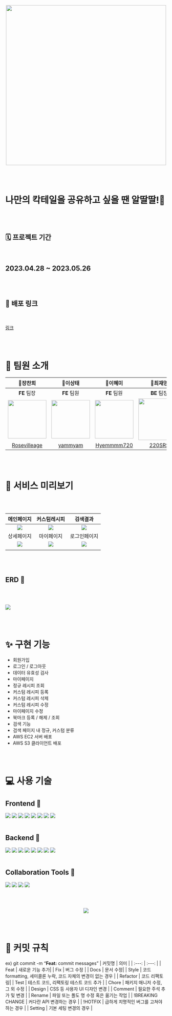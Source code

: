 <!-- # Team. 알딸딸🍷 -->

<br /> <br />

<p align="center">
<img src="./fe/src/images/loginLogo.png" width="500px">
</p>
<br /> <br />

# 나만의 칵테일을 공유하고 싶을 땐 알딸딸!🤪

<br /> <br />

## 🗓️ 프로젝트 기간

<br />

## 2023.04.28 ~ 2023.05.26

<br /><br />

## 🔗 배포 링크

<br /><br />
<a href='http://resevilleage-bukit.s3-website.ap-northeast-2.amazonaws.com/'>링크</a>

<br /><br />

# 🍯 팀원 소개

|                                                        👑**장찬희**                                                         |                                                        🐝**이상태**                                                         |                                                                 🐝**이혜미**                                                                  |                                                  👑**최재영**                                                  |                                                  🐝**노유선**                                                  |                                                        🐝**허윤영**                                                         |
| :-------------------------------------------------------------------------------------------------------------------------: | :-------------------------------------------------------------------------------------------------------------------------: | :-------------------------------------------------------------------------------------------------------------------------------------------: | :------------------------------------------------------------------------------------------------------------: | :------------------------------------------------------------------------------------------------------------: | :-------------------------------------------------------------------------------------------------------------------------: |
|                                                         **FE** 팀장                                                         |                                                         **FE** 팀원                                                         |                                                                  **FE** 팀원                                                                  |                                                  **BE** 팀장                                                   |                                                  **BE** 팀원                                                   |                                                         **BE** 팀원                                                         |
| <img src="https://cdn.discordapp.com/attachments/1101356645201756252/1110503446106361866/2023-05-23_6.43.49.png" width=120> | <img src="https://cdn.discordapp.com/attachments/1101356645201756252/1110503782862815302/2745CA33597BEE892B.png" width=120> | <img src="https://cdn.discordapp.com/attachments/1101356645201756252/1110503483020427314/KakaoTalk_Photo_2023-05-23-18-43-58.jpeg" width=120> | <img src="https://cdn.discordapp.com/attachments/1101356645201756252/1110504909759058021/image.png" width=130> | <img src="https://cdn.discordapp.com/attachments/1101356645201756252/1110502771641307176/image.png" width=120> | <img src="https://cdn.discordapp.com/attachments/1101356645201756252/1110503856808402995/2023-05-23_6.45.44.png" width=110> |
|                                       [Rosevilleage](https://github.com/Rosevilleage)                                       |                                            [yammyam](https://github.com/yammyam)                                            |                                                  [Hyemmmm720](https://github.com/Hyemmmm720)                                                  |                                      [220SRS](https://github.com/220SRS)                                       |                                     [YUSUNRO](https://github.com/YUSUNRO)                                      |                                            [Heo-y-y](https://github.com/Heo-y-y)                                            |

<br /><br />

# 🎨 서비스 미리보기

<br /><br />

|                                              메인페이지                                              |                                             커스텀레시피                                             |                                               검색결과                                               |
| :--------------------------------------------------------------------------------------------------: | :--------------------------------------------------------------------------------------------------: | :--------------------------------------------------------------------------------------------------: |
| <img src="https://cdn.discordapp.com/attachments/1080711452421275668/1110787546067255296/image.png"> | <img src="https://cdn.discordapp.com/attachments/1080711452421275668/1110838043197325322/image.png"> | <img src="https://cdn.discordapp.com/attachments/1080711452421275668/1110788067805102130/image.png"> |
|                                              상세페이지                                              |                                              마이페이지                                              |                                             로그인페이지                                             |
|                                 <img src="https://cdn.discordapp.com/attachments/1101356615816454204/1110594510943158382/image.png">                                          |                            <img src="https://cdn.discordapp.com/attachments/1080711452421275668/1110787933037932594/image.png">                                           |                <img src="https://cdn.discordapp.com/attachments/1101356615816454204/1110595051958050816/image.png">                                             |
| |  | |

<br /><br />

## ERD 🔧

<br /><br />

<img src='https://cdn.discordapp.com/attachments/1101393500278370354/1110532572238336081/image.png'>

<br /><br />

# ✨ 구현 기능

- 회원가입<br>
- 로그인 / 로그아웃<br>
- 데이터 유효성 검사<br>
- 마이페이지<br>
- 정규 레시피 조회<br>
- 커스텀 레시피 등록<br>
- 커스텀 레시피 삭제<br>
- 커스텀 레시피 수정<br>
- 마이페이지 수정<br>
- 북마크 등록 / 해제 / 조회<br>
- 검색 기능<br>
- 검색 페이지 내 정규, 커스텀 분류<br>
- AWS EC2 서버 배포<br>
- AWS S3 클라이언트 배포<br>

<br /> <br />

# 💻 사용 기술

## Frontend 🥳

<img src="https://img.shields.io/badge/Javascript-F7DF1E?style=for-the-badge&logo=javascript&logoColor=white">
<img src="https://img.shields.io/badge/createreactapp-09D3AC?style=for-the-badge&logo=createreactapp&logoColor=white">
<img src="https://img.shields.io/badge/typescript-3178C6?style=for-the-badge&logo=typescript&logoColor=white">
<img src="https://img.shields.io/badge/reactquery-FF4154?style=for-the-badge&logo=reactquery&logoColor=white">
<img src="https://img.shields.io/badge/reactrouter-CA4245?style=for-the-badge&logo=reactrouter&logoColor=white">
<img src="https://img.shields.io/badge/styledcomponents-DB7093?style=for-the-badge&logo=styledcomponents&logoColor=white">
<img src="https://img.shields.io/badge/axios-000000?style=for-the-badge&logo=axios&logoColor=white">
<img src="https://img.shields.io/badge/redux-764ABC?style=for-the-badge&logo=redux&logoColor=white">
<br /><br />

## Backend 🤩

<img src="https://img.shields.io/badge/Java 11-1E8CBE?style=for-the-badge&logo=Java 11&logoColor=white">
<img src="https://img.shields.io/badge/amazonec2-FF9900?style=for-the-badge&logo=amazonec2&logoColor=white">
<img src="https://img.shields.io/badge/docker-2496ED?style=for-the-badge&logo=docker&logoColor=white">
<img src="https://img.shields.io/badge/springboot-6DB33F?style=for-the-badge&logo=springboot&logoColor=white">
<img src="https://img.shields.io/badge/mysql-4479A1?style=for-the-badge&logo=mysql&logoColor=white">
<img src="https://img.shields.io/badge/springsecurity-6DB33F?style=for-the-badge&logo=springsecurity&logoColor=white">
<img src="https://img.shields.io/badge/amazonaws-232F3E?style=for-the-badge&logo=amazonaws&logoColor=white">
<img src="https://img.shields.io/badge/jsonwebtokens-000000?style=for-the-badge&logo=jsonwebtokens&logoColor=white">
<br /><br />

## Collaboration Tools 🤝

<img src="https://img.shields.io/badge/github-181717?style=for-the-badge&logo=github&logoColor=white"> 
<img src="https://img.shields.io/badge/git-F05032?style=for-the-badge&logo=git&logoColor=white"> 
<img src="https://img.shields.io/badge/discord-5865F2?style=for-the-badge&-logo=discord&logoColor=white">
<img src="https://img.shields.io/badge/notion-000000?style=for-the-badge&logo=notion&logoColor=white">

<br /><br />

<p align="center">
<img src="./fe/src/images/Stackarchitecture.png" >
</p>

<br /><br />

# 🤖 커밋 규칙

ex) git commit -m “**Feat:** commit messages”
| 커밋명 | 의미 |
| :---: | :---: |
| Feat | 새로운 기능 추가|
| Fix | 버그 수정 |
| Docs | 문서 수정|
| Style | 코드 formatting, 세미콜론 누락, 코드 자체의 변경이 없는 경우 |
| Refactor | 코드 리팩토링|
| Test | 테스트 코드, 리팩토링 테스트 코드 추가 |
| Chore | 패키지 매니저 수정, 그 외 수정 |
| Design | CSS 등 사용자 UI 디자인 변경 |
| Comment | 필요한 주석 추가 및 변경 |
| Rename | 파일 또는 폴도 명 수정 혹은 옮기는 작업 |
| !BREAKING CHANGE | 커다란 API 변경하는 경우 |
| !HOTFIX | 급하게 치명적인 버그를 고쳐야 하는 경우 |
| Setting | 기본 세팅 변경의 경우 |
